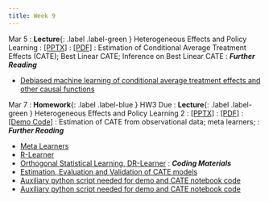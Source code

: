 ```yaml
---
title: Week 9
---
```


Mar 5
: **Lecture**{: .label .label-green } Heterogeneous Effects and Policy Learning
  : [[PPTX]](https://github.com/stanford-msande228/winter24/raw/main/assets/presentations/MSANDE228_Lecture16_17_18_Heterogeneous_Treatment_Effects.pptx)
  : [[PDF]](https://github.com/stanford-msande228/winter24/raw/main/assets/presentations/MSANDE228_Lecture16_17_18_Heterogeneous_Treatment_Effects.pdf)
: Estimation of Conditional Average Treatment Effects (CATE); Best Linear CATE; Inference on Best Linear CATE
: ***Further Reading***
- [Debiased machine learning of conditional average treatment effects and other causal functions](https://academic.oup.com/ectj/article/24/2/264/5899048?rss=1)

Mar 7
: **Homework**{: .label .label-blue } HW3 Due
: **Lecture**{: .label .label-green } Heterogeneous Effects and Policy Learning 2
  : [[PPTX]](https://github.com/stanford-msande228/winter24/raw/main/assets/presentations/MSANDE228_Lecture16_17_18_Heterogeneous_Treatment_Effects.pptx)
  : [[PDF]](https://github.com/stanford-msande228/winter24/raw/main/assets/presentations/MSANDE228_Lecture16_17_18_Heterogeneous_Treatment_Effects.pdf)
  : [[Demo Code]](https://github.com/stanford-msande228/winter23/blob/main/CATE-estimation.ipynb)
: Estimation of CATE from observational data; meta learners;
: ***Further Reading***
- [Meta Learners](https://arxiv.org/abs/1706.03461)
- [R-Learner](https://arxiv.org/abs/1712.04912)
- [Orthogonal Statistical Learning, DR-Learner](https://arxiv.org/abs/1901.09036)
: ***Coding Materials***
- [Estimation, Evaluation and Validation of CATE models](https://colab.research.google.com/github/stanford-msande228/winter24/blob/main/assets/code/CATE-estimation.ipynb)
- [Auxiliary python script needed for demo and CATE notebook code](https://colab.research.google.com/github/stanford-msande228/winter24/blob/main/assets/code/myflaml.py)
- [Auxiliary python script needed for demo and CATE notebook code](https://colab.research.google.com/github/stanford-msande228/winter24/blob/main/assets/code/datasets.py)
